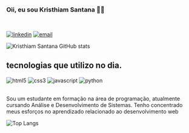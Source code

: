 ### Oii, eu sou Kristhiam Santana 👋🏽

<br>

[![linkedin](https://img.shields.io/badge/LinkedIn-0077B5?style=for-the-badge&logo=linkedin&logoColor=white)](https://www.linkedin.com/in/kristhiam-santana-5454641ba )
[![email](https://img.shields.io/badge/Gmail-D14836?style=for-the-badge&logo=gmail&logoColor=white)](https://kristhiansantana94@gmail.com)

![Kristhiam Santana GitHub stats](https://github-readme-stats.vercel.app/api?username=ksosantana&show_icons=true&theme=tokyonight)

## tecnologias que utilizo no dia.
<div sytle = "display: inline_back">
<img align="center" alt="html5" src="https://img.shields.io/badge/HTML5-E34F26?style=for-the-badge&logo=html5&logoColor=white" >
<img align="center" alt="css3" src="https://img.shields.io/badge/CSS3-1572B6?style=for-the-badge&logo=css3&logoColor=white" >
<img align="center" alt="javascript" src="https://img.shields.io/badge/JavaScript-F7DF1E?style=for-the-badge&logo=javascript&logoColor=black" >
<img align="center" alt="python" src="https://img.shields.io/badge/Python-14354C?style=for-the-badge&logo=python&logoColor=white" >
</div> <br>
<p align= "left"> Sou um estudante em formação na área de programação, atualmente cursando Análise e Desenvolvimento de Sistemas. Tenho concentrado meus esforços no aprendizado relacionado ao desenvolvimento web</p>

![Top Langs](https://github-readme-stats.vercel.app/api/top-langs/?username=ksosantana&layout=compact)
